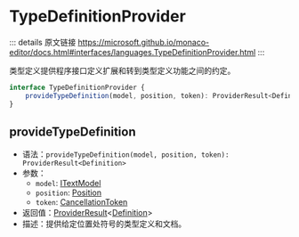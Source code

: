 # TypeDefinitionProvider
        
::: details 原文链接
https://microsoft.github.io/monaco-editor/docs.html#interfaces/languages.TypeDefinitionProvider.html
:::

类型定义提供程序接口定义扩展和转到类型定义功能之间的约定。

```ts
interface TypeDefinitionProvider {
    provideTypeDefinition(model, position, token): ProviderResult<Definition>;
}
```

## provideTypeDefinition
- 语法：`provideTypeDefinition(model, position, token): ProviderResult<Definition>`
- 参数：
  - `model`: [ITextModel](/api/editor/ITextModel.md)
  - `position`: [Position](/api/Position.md)
  - `token`: [CancellationToken](/api/CancellationToken.md)
- 返回值：[ProviderResult](/api/languages/ProviderResult.md)<[Definition](/api/languages/Definition.md)>
- 描述：提供给定位置处符号的类型定义和文档。